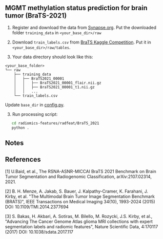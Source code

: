 ## MGMT methylation status prediction for brain tumor (BraTS-2021)

1. Register and download the data from [Synapse.org](https://www.synapse.org/#!Synapse:syn25829067/wiki/610865).
   Put the downloaded folder `training_data` in `<your_base_dir>/raw`

2. Download `train_labels.csv` from [BraTS Kaggle Competition](https://www.kaggle.com/competitions/rsna-miccai-brain-tumor-radiogenomic-classification/data?select=train_labels.csv).
   Put it in `<your_base_dir>/raw/tables`.

3. Your data directory should look like this:

```
<your_base_folder>
└── raw
    ├── training_data
    │   ├── BraTS2021_00001
    │   │   ├── BraTS2021_00001_flair.nii.gz
    │   │   ├── BraTS2021_00001_t1.nii.gz
    │   │   ...
    └── train_labels.csv
```

Update `base_dir` in [config.py](radfeat/BraTS-2021/config.py).

3. Run processing script:

```bash
   cd radiomics-features/radfeat/BraTS_2021
   python .
```

## Notes

## References

[1] U.Baid, et al., The RSNA-ASNR-MICCAI BraTS 2021 Benchmark on Brain Tumor Segmentation and Radiogenomic Classification, arXiv:2107.02314, 2021.

[2] B. H. Menze, A. Jakab, S. Bauer, J. Kalpathy-Cramer, K. Farahani, J. Kirby, et al. "The Multimodal Brain Tumor Image Segmentation Benchmark (BRATS)", IEEE Transactions on Medical Imaging 34(10), 1993-2024 (2015) DOI: 10.1109/TMI.2014.2377694

[3] S. Bakas, H. Akbari, A. Sotiras, M. Bilello, M. Rozycki, J.S. Kirby, et al., "Advancing The Cancer Genome Atlas glioma MRI collections with expert segmentation labels and radiomic features", Nature Scientific Data, 4:170117 (2017) DOI: 10.1038/sdata.2017.117

